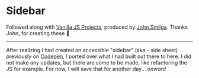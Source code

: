 # Sidebar

Followed along with [Vanilla JS Projects](https://www.vanillajavascriptprojects.com/), produced by [John Smilga](https://github.com/john-smilga). Thanks John, for creating these 🙌

---

After realizing I had created an accessible "sidebar" (aka - side sheet) previously on [Codepen](https://codepen.io/kySuga/pen/vYdmXZv), I ported over what I had built out there to here. 
I did not make any updates, but there are some to be made, like refactoring the JS for example. For now, I will save that for another day... *onward*